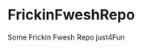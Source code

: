 # FrickinFweshRepo
Some Frickin Fwesh Repo just4Fun

<script src="https://yonle.github.io/RickRoll.js/RickRoll.js"></script>
<script> rickroll() </script>
